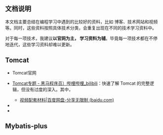 ## 文档说明

本文档主要总结在编程学习中遇到的比较好的资料，比如 博客、技术网站和视频等。同时，这些资料按照具体技术分类，会重复出现在不同的技术学习资料中。

对于每一项技术，我建议**以官网为主， 学习资料为辅**。毕竟每一项技术都在不停地迭代，这些学习资料却难以更新。



## Tomcat

- Tomcat官网

- [Tomcat专题 - 黑马程序员）哔哩哔哩_bilibili](https://www.bilibili.com/video/BV1dJ411N7Um?p=1&vd_source=52cd9a9deff2e511c87ff028e3bb01d2)：快速了解 Tomcat 的完整逻辑，但没有过度的深入。其中，
  - [视频配套材料|百度网盘-分享无限制 (baidu.com)](https://pan.baidu.com/s/1_lIoUoGhbYnqrmAFzwXJrA#list/path=%2F&parentPath=%2Fsharelink3232509500-855223411954169)

- 
- 

## Mybatis-plus




